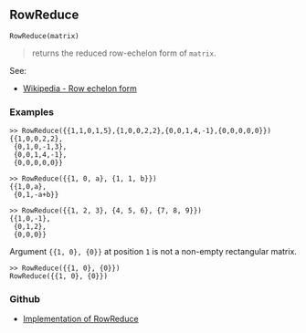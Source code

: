 ## RowReduce

```
RowReduce(matrix)
```

> returns the reduced row-echelon form of `matrix`.

See:   
* [Wikipedia - Row echelon form](http://en.wikipedia.org/wiki/Row_echelon_form)

### Examples

```
>> RowReduce({{1,1,0,1,5},{1,0,0,2,2},{0,0,1,4,-1},{0,0,0,0,0}})
{{1,0,0,2,2},  
 {0,1,0,-1,3},
 {0,0,1,4,-1},
 {0,0,0,0,0}}
 
>> RowReduce({{1, 0, a}, {1, 1, b}})   
{{1,0,a},
 {0,1,-a+b}}
 
>> RowReduce({{1, 2, 3}, {4, 5, 6}, {7, 8, 9}})
{{1,0,-1},
 {0,1,2},
 {0,0,0}}
```

Argument `{{1, 0}, {0}}` at position `1` is not a non-empty rectangular matrix.

```
>> RowReduce({{1, 0}, {0}})   
RowReduce({{1, 0}, {0}})  
```

### Github

* [Implementation of RowReduce](https://github.com/axkr/symja_android_library/blob/master/symja_android_library/matheclipse-core/src/main/java/org/matheclipse/core/builtin/LinearAlgebra.java#L3827) 
